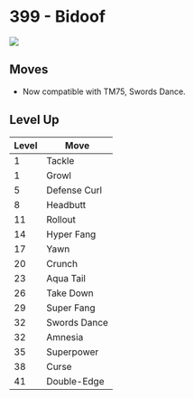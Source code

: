 # 399 - Bidoof
![][399]

## Moves

 - Now compatible with TM75, Swords Dance.

## Level Up

Level | Move
---   | ---
  1   | Tackle
  1   | Growl
  5   | Defense Curl
  8   | Headbutt
 11   | Rollout
 14   | Hyper Fang
 17   | Yawn
 20   | Crunch
 23   | Aqua Tail
 26   | Take Down
 29   | Super Fang
 32   | Swords Dance
 32   | Amnesia
 35   | Superpower
 38   | Curse
 41   | Double-Edge

[399]: ../img/pokemon/399.png
